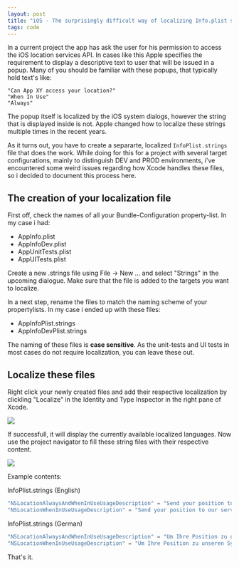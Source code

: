 ```yaml
---
layout: post
title: "iOS - The surprisingly difficult way of localizing Info.plist strings"
tags: code
---
```


In a current project the app has ask the user for his permission to access the iOS location services API. In cases like this Apple specifies the requirement to display a descriptive text to user that will be issued in a popup. Many of you should be familiar with these popups, that typically hold text's like:

```
"Can App XY access your location?"     
"When In Use"     
"Always"     
```

The popup itself is localized by the iOS system dialogs, however the string that is displayed inside is not. Apple changed how to localize these strings multiple times in the recent years.

As it turns out, you have to create a separarte, localized `InfoPlist.strings` file that does the work. 
While doing for this for a project with several target configurations, mainly to distinguish DEV and PROD environments, i've encountered some weird issues regarding how Xcode handles these files, so i decided to document this process here.

## The creation of your localization file

First off, check the names of all your Bundle-Configuration property-list. In my case i had:

- AppInfo.plist
- AppInfoDev.plist
- AppUnitTests.plist
- AppUITests.plist

Create a new .strings file using File -> New ... and select "Strings" in the upcoming dialogue. Make sure that the file is added to the targets you want to localize.

In a next step, rename the files to match the naming scheme of your propertylists. In my case i ended up with these files:

- AppInfoPlist.strings
- AppInfoDevPlist.strings

The naming of these files is **case sensitive**. As the unit-tests and UI tests in most cases do not require localization, you can leave these out.

## Localize these files

Right click your newly created files and add their respective localization by clickling "Localize" in the Identity and Type Inspector in the right pane of Xcode.

![](https://cloud.qwerdenker.net/index.php/s/Nm9GN9G8GXB4gKY/preview)

If successfull, it will display the currently available localized languages. Now use the project navigator to fill these string files with their respective content.

![](https://cloud.qwerdenker.net/index.php/s/EGQSNRyN72Xedd7/preview)

Example contents:

InfoPlist.strings (English)
```swift
"NSLocationAlwaysAndWhenInUseUsageDescription" = "Send your position to our servers.";
"NSLocationWhenInUseUsageDescription" = "Send your position to our servers.";
````

InfoPlist.strings (German)
```swift
"NSLocationAlwaysAndWhenInUseUsageDescription" = "Um Ihre Position zu unseren Systemen zu übertragen.";
"NSLocationWhenInUseUsageDescription" = "Um Ihre Position zu unseren Systemen zu übertragen.";
```

That's it.